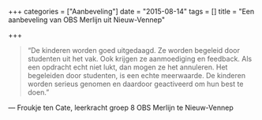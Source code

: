 +++
categories = ["Aanbeveling"]
date = "2015-08-14"
tags = []
title = "Een aanbeveling van OBS Merlijn uit Nieuw-Vennep"

+++

> “De kinderen worden goed uitgedaagd. Ze worden begeleid door studenten uit het vak. Ook krijgen ze aanmoediging en feedback. Als een opdracht echt niet lukt, dan mogen ze het annuleren. Het begeleiden door studenten, is een echte meerwaarde. De kinderen worden serieus genomen en daardoor geactiveerd om hun best te doen.”

— Froukje ten Cate, leerkracht groep 8 OBS Merlijn te Nieuw-Vennep
